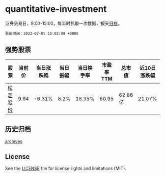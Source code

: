 # quantitative-investment

证券交易日，9:00-15:00，每半时抓取一次数据，按天[归档](archives)。

`更新时间：2022-07-05 15:03:09 +0800`

## 强势股票

|股票|当前价|当日涨跌幅|当日振幅|当日换手率|市盈率TTM|总市值|近10日涨跌幅|
|----|----|----|----|----|----|----|----|
|[松芝股份](https://xueqiu.com/S/SZ002454)|9.94|-6.31%|8.2%|18.35%|60.95|62.86亿|21.07%|

## 历史归档

[archives](archives)

## License

See the [LICENSE](LICENSE) file for license rights and limitations (MIT).